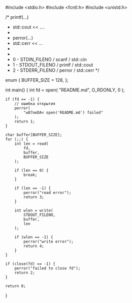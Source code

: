 #include <stdio.h>
#include <fcntl.h>
#include <unistd.h>


/* printf(...)
 * std::cout << ....
 *
 * perror(...)
 * std::cerr << ...
 *
 *
 * 0 - STDIN_FILENO / scanf / std::cin
 * 1 - STDOUT_FILENO / printf / std::cout
 * 2 - STDERR_FILENO / perror / std::cerr
 */


enum {
    BUFFER_SIZE = 128,
};


int main() {
    int fd = open(
        "README.md",
        O_RDONLY,
        0
    );

    if (fd == -1) {
        // ошибка открытия
        perror(
            "w87oeDA< open('README.md') failed"
        );
        return 1;
    }

    char buffer[BUFFER_SIZE];
    for (;;) {
        int len = read(
            fd,
            buffer,
            BUFFER_SIZE
        );

        if (len == 0) {
            break;
        }

        if (len == -1) {
            perror("read error");
            return 3;
        }

        int wlen = write(
            STDOUT_FILENO,
            buffer,
            len
        );

        if (wlen == -1) {
            perror("write error");
            return 4;
        }
    }

    if (close(fd) == -1) {
        perror("failed to close fd");
        return 2;
    }

    return 0;
}

